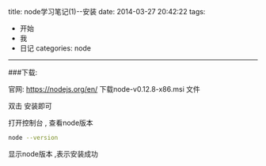 title: node学习笔记(1)--安装
date: 2014-03-27 20:42:22
tags:
- 开始
- 我
- 日记
categories: node
---

###下载:

官网: https://nodejs.org/en/ 下载node-v0.12.8-x86.msi 文件

双击 安装即可

打开控制台 , 查看node版本 

```bash
node --version 
```

显示node版本 ,表示安装成功
